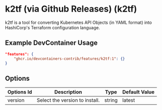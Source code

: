 
# k2tf (via Github Releases) (k2tf)

k2tf is a tool for converting Kubernetes API Objects (in YAML format) into HashiCorp's Terraform configuration language.

## Example DevContainer Usage

```json
"features": {
    "ghcr.io/devcontainers-contrib/features/k2tf:1": {}
}
```

## Options

| Options Id | Description | Type | Default Value |
|-----|-----|-----|-----|
| version | Select the version to install. | string | latest |


